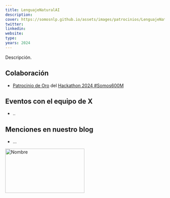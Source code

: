 ```yaml
---
title: LenguajeNaturalAI
description:
cover: https://somosnlp.github.io/assets/images/patrocinios/LenguajeNatural.AI
twitter: 
linkedin:
website: 
type:
years: 2024
---
```


Descripción.

## Colaboración

- [Patrocinio de Oro]() del [Hackathon 2024 #Somos600M](https://somosnlp.org/hackathon)

## Eventos con el equipo de X

- ..

## Menciones en nuestro blog

- ...

<div class="flex justify-center">
    <img alt="Nombre" width="250" height="140" 
    src="https://somosnlp.github.io/assets/images/patrocinios/" />
</div>
